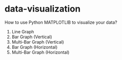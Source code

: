 # data-visualization
How to use Python MATPLOTLIB to visualize your data?


1. Line Graph
2. Bar Graph (Vertical)
3. Multi-Bar Graph (Vertical)
4. Bar Graph (Horizontal)
5. Multi-Bar Graph (Horizontal)